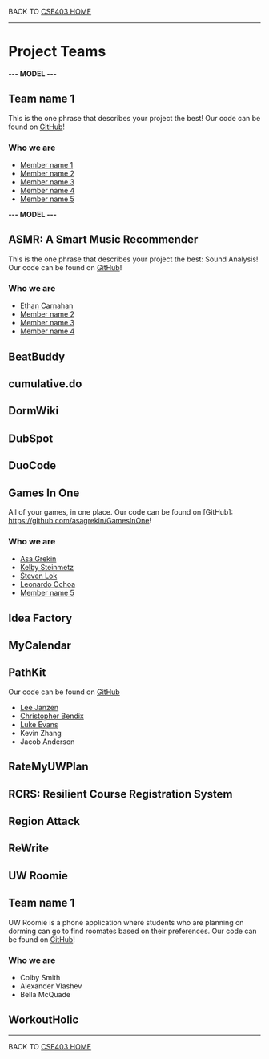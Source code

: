 BACK TO [CSE403 HOME](README.md)

---

# Project Teams

**--- MODEL ---**

## Team name 1

This is the one phrase that describes your project the best!
Our code can be found on [GitHub](https://github.com/username/projectname)!

### Who we are

  - [Member name 1](https://myhomepage.me)
  - [Member name 2](https://myhomepage.me)
  - [Member name 3](https://myhomepage.me)
  - [Member name 4](https://myhomepage.me)
  - [Member name 5](https://myhomepage.me)

**--- MODEL ---**

## ASMR: A Smart Music Recommender

This is the one phrase that describes your project the best: Sound Analysis!
Our code can be found on [GitHub](https://github.com/DreamRealitii/ASmartMusicRecommender)!

### Who we are

  - [Ethan Carnahan](https://github.com/DreamRealitii)
  - [Member name 2](https://github.com/)
  - [Member name 3](https://github.com/)
  - [Member name 4](https://github.com/)

## BeatBuddy

## cumulative.do

## DormWiki

## DubSpot

## DuoCode

## Games In One

All of your games, in one place.
Our code can be found on [GitHub]: https://github.com/asagrekin/GamesInOne!

### Who we are

  - [Asa Grekin](https://www.linkedin.com/in/asagrekin/)
  - [Kelby Steinmetz](https://www.linkedin.com/in/kelbys2/)
  - [Steven Lok](https://www.linkedin.com/in/steven-lok/)
  - [Leonardo Ochoa](https://www.linkedin.com/in/leonardo-ochoa-)
  - [Member name 5](https://myhomepage.me)
## Idea Factory

## MyCalendar

## PathKit

Our code can be found on [GitHub](https://github.com/LeeJMorel/PathKit)

  - [Lee Janzen](https://leejmorel.github.io/#/)
  - [Christopher Bendix](https://github.com/neonsigh)
  - [Luke Evans](https://github.com/puggernauts)
  - Kevin Zhang
  - Jacob Anderson

## RateMyUWPlan

## RCRS: Resilient Course Registration System

## Region Attack

## ReWrite

## UW Roomie

## Team name 1

UW Roomie is a phone application where students who are planning on dorming can go to find roomates based on their preferences.
Our code can be found on [GitHub](https://github.com/Zanderthegreat12/UW-Roomie)!

### Who we are

  - Colby Smith
  - Alexander Vlashev
  - Bella McQuade

## WorkoutHolic

---

BACK TO [CSE403 HOME](README.md)
